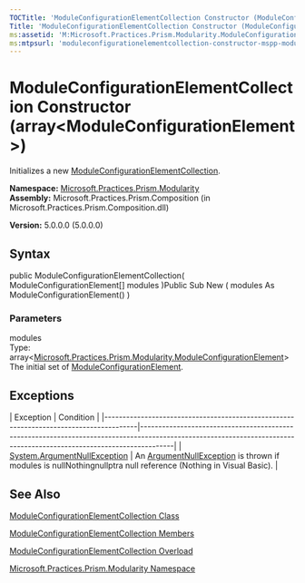 ```yaml
---
TOCTitle: 'ModuleConfigurationElementCollection Constructor (ModuleConfigurationElement[])'
Title: 'ModuleConfigurationElementCollection Constructor (ModuleConfigurationElement[]) (Microsoft.Practices.Prism.Modularity)'
ms:assetid: 'M:Microsoft.Practices.Prism.Modularity.ModuleConfigurationElementCollection.\#ctor(Microsoft.Practices.Prism.Modularity.ModuleConfigurationElement[])'
ms:mtpsurl: 'moduleconfigurationelementcollection-constructor-mspp-modularity.md'
---
```


# ModuleConfigurationElementCollection Constructor (array&lt;ModuleConfigurationElement&gt;)

Initializes a new [ModuleConfigurationElementCollection](https://msdn.microsoft.com/library/microsoft.practices.prism.modularity.moduleconfigurationelementcollection).

**Namespace:** [Microsoft.Practices.Prism.Modularity](https://msdn.microsoft.com/library/microsoft.practices.prism.modularity)
**Assembly:** Microsoft.Practices.Prism.Composition (in Microsoft.Practices.Prism.Composition.dll)

**Version:** 5.0.0.0 (5.0.0.0)

## Syntax
public ModuleConfigurationElementCollection( ModuleConfigurationElement[] modules )Public Sub New ( modules As ModuleConfigurationElement() )

### Parameters

modules  
Type: array&lt;[Microsoft.Practices.Prism.Modularity.ModuleConfigurationElement](https://msdn.microsoft.com/library/microsoft.practices.prism.modularity.moduleconfigurationelement)&gt;
The initial set of [ModuleConfigurationElement](https://msdn.microsoft.com/library/microsoft.practices.prism.modularity.moduleconfigurationelement).

## Exceptions

<span id="exceptionsToggle"></span>
| Exception                                                                             | Condition                                                                                                                                                           |
|---------------------------------------------------------------------------------------|---------------------------------------------------------------------------------------------------------------------------------------------------------------------|
| [System.ArgumentNullException](http://msdn.microsoft.com/en-us/library/27426hcy) | An [ArgumentNullException](http://msdn.microsoft.com/en-us/library/27426hcy) is thrown if modules is nullNothingnullptra null reference (Nothing in Visual Basic). |

## See Also
[ModuleConfigurationElementCollection Class](https://msdn.microsoft.com/library/microsoft.practices.prism.modularity.moduleconfigurationelementcollection)

[ModuleConfigurationElementCollection Members](https://msdn.microsoft.com/allmembers.t:microsoft.practices.prism.modularity.moduleconfigurationelementcollection)

[ModuleConfigurationElementCollection Overload](https://msdn.microsoft.com/overload:microsoft.practices.prism.modularity.moduleconfigurationelementcollection.)

[Microsoft.Practices.Prism.Modularity Namespace](https://msdn.microsoft.com/library/microsoft.practices.prism.modularity)
